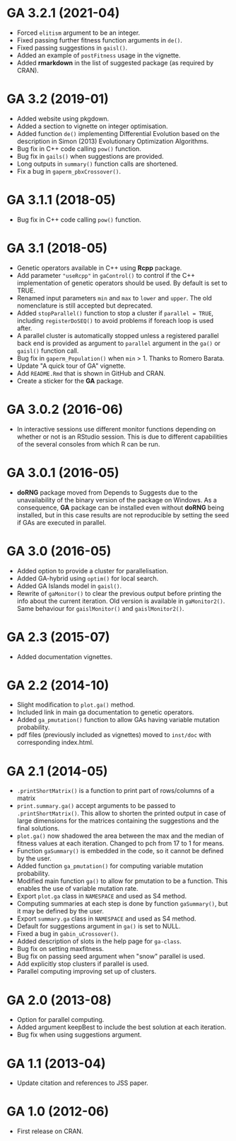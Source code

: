 # GA 3.2.1 (2021-04)

- Forced `elitism` argument to be an integer.
- Fixed passing further fitness function arguments in `de()`.
- Fixed passing suggestions in `gaisl()`.
- Added an example of `postFitness` usage in the vignette.
- Added **rmarkdown** in the list of suggested package (as required by CRAN).

# GA 3.2 (2019-01)

- Added website using pkgdown.
- Added a section to vignette on integer optimisation.
- Added function `de()` implementing Differential Evolution based on the description in Simon (2013) Evolutionary Optimization Algorithms. 
- Bug fix in C++ code calling `pow()` function.
- Bug fix in `gails()` when suggestions are provided.
- Long outputs in `summary()` function calls are shortened.
- Fix a bug in `gaperm_pbxCrossover()`.

# GA 3.1.1 (2018-05)

- Bug fix in C++ code calling `pow()` function.

# GA 3.1 (2018-05)

- Genetic operators available in C++ using **Rcpp** package.
- Add parameter `"useRcpp"` in `gaControl()` to control if the C++ implementation of genetic operators should be used. By default is set to TRUE.
- Renamed input parameters `min` and `max` to `lower` and `upper`. The old nomenclature is still accepted but deprecated.
- Added `stopParallel()` function to stop a cluster if `parallel = TRUE`, including `registerDoSEQ()` to avoid problems if foreach loop is used after.
- A parallel cluster is automatically stopped unless a registered parallel back end is provided as argument to `parallel` argument in the `ga()` or `gaisl()` function call.
- Bug fix in `gaperm_Population()` when `min` > 1. Thanks to Romero Barata.
- Update "A quick tour of GA" vignette.
- Add `README.Rmd` that is shown in GitHub and CRAN.
- Create a sticker for the **GA** package.
  
# GA 3.0.2 (2016-06)

- In interactive sessions use different monitor functions depending on whether or not is an RStudio session. This is due to different capabilities of the several consoles from which R can be run. 

# GA 3.0.1 (2016-05)

- **doRNG** package moved from Depends to Suggests due to the unavailability of the binary version of the package on Windows. As a consequence, **GA** package can be installed even without **doRNG** being installed, but in this case results are not reproducible by setting the seed if GAs are executed in parallel.    

# GA 3.0 (2016-05)

- Added option to provide a cluster for parallelisation.
- Added GA-hybrid using `optim()` for local search.
- Added GA Islands model in `gaisl()`.
- Rewrite of `gaMonitor()` to clear the previous output before printing the info about the current iteration. Old version is available in `gaMonitor2()`. Same behaviour for `gaislMonitor()` and `gaislMonitor2()`.

# GA 2.3 (2015-07)

- Added documentation vignettes.

# GA 2.2 (2014-10)

- Slight modification to `plot.ga()` method.
- Included link in main ga documentation to genetic operators.
- Added `ga_pmutation()` function to allow GAs having variable mutation probability.
- pdf files (previously included as vignettes) moved to `inst/doc` with corresponding index.html.

# GA 2.1 (2014-05)

- `.printShortMatrix()` is a function to print part of rows/columns of a matrix
- `print.summary.ga()` accept arguments to be passed to `.printShortMatrix()`. This allow to shorten the printed output in case of large dimensions for the matrices containing the suggestions and the final solutions.
- `plot.ga()` now shadowed the area between the max and the median of fitness values at each iteration. Changed to pch from 17 to 1 for means.
- Function `gaSummary()` is embedded in the code, so it cannot be defined by the user.
- Added function `ga_pmutation()` for computing variable mutation probability. 
- Modified main function `ga()` to allow for pmutation to be a function. This enables the use of variable mutation rate.
- Export `plot.ga` class in `NAMESPACE` and used as S4 method.
- Computing summaries at each step is done by function `gaSummary()`, but it may be defined by the user.
- Export `summary.ga` class in `NAMESPACE` and used as S4 method.
- Default for suggestions argument in `ga()` is set to NULL.
- Fixed a bug in `gabin_uCrossover()`.
- Added description of slots in the help page for `ga-class`.
- Bug fix on setting maxfitness.
- Bug fix on passing seed argument when "snow" parallel is used.
- Add explicitly stop clusters if parallel is used.
- Parallel computing improving set up of clusters.

# GA 2.0 (2013-08)

- Option for parallel computing.
- Added argument keepBest to include the best solution at each iteration.
- Bug fix when using suggestions argument.

# GA 1.1 (2013-04)

- Update citation and references to JSS paper.

# GA 1.0 (2012-06)

- First release on CRAN.
